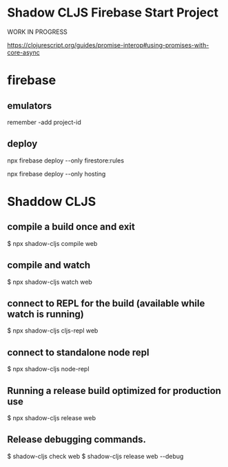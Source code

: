 # Shadow CLJS Firebase Start Project

WORK IN PROGRESS

https://clojurescript.org/guides/promise-interop#using-promises-with-core-async

# firebase

## emulators

remember -add project-id

## deploy

npx firebase deploy --only firestore:rules

npx firebase deploy --only hosting

# Shaddow CLJS

## compile a build once and exit
$ npx shadow-cljs compile web

## compile and watch
$ npx shadow-cljs watch web

## connect to REPL for the build (available while watch is running)
$ npx shadow-cljs cljs-repl web

## connect to standalone node repl
$ npx shadow-cljs node-repl

## Running a release build optimized for production use
$ npx shadow-cljs release web

## Release debugging commands.
$ shadow-cljs check web
$ shadow-cljs release web --debug
